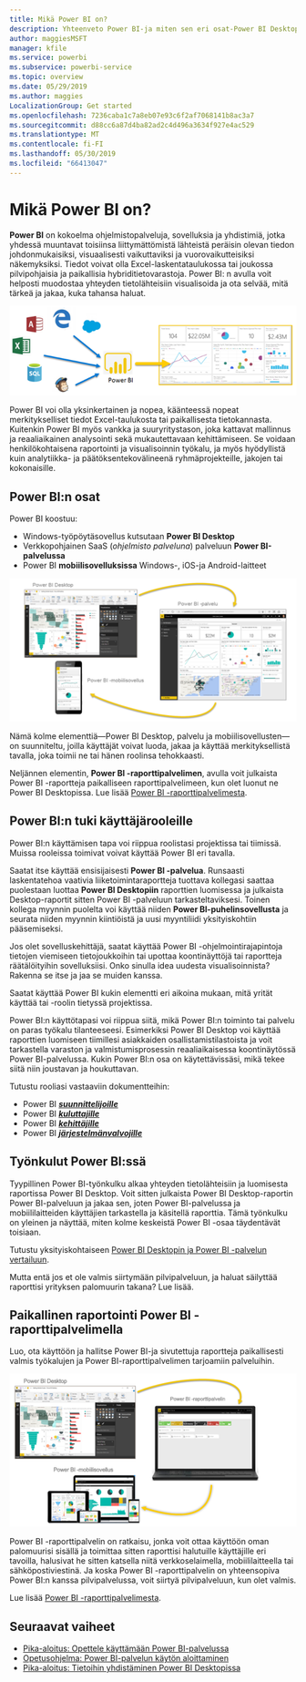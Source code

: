 ```yaml
---
title: Mikä Power BI on?
description: Yhteenveto Power BI-ja miten sen eri osat-Power BI Desktop, Power BI-palvelun, Power BI-mobiilisovelluksessa, raporttipalvelin ja Power BI embedded.
author: maggiesMSFT
manager: kfile
ms.service: powerbi
ms.subservice: powerbi-service
ms.topic: overview
ms.date: 05/29/2019
ms.author: maggies
LocalizationGroup: Get started
ms.openlocfilehash: 7236caba1c7a8eb07e93c6f2af7068141b8ac3a7
ms.sourcegitcommit: d88cc6a87d4ba82ad2c4d496a3634f927e4ac529
ms.translationtype: MT
ms.contentlocale: fi-FI
ms.lasthandoff: 05/30/2019
ms.locfileid: "66413047"
---
```

# <a name="what-is-power-bi"></a>Mikä Power BI on?
**Power BI** on kokoelma ohjelmistopalveluja, sovelluksia ja yhdistimiä, jotka yhdessä muuntavat toisiinsa liittymättömistä lähteistä peräisin olevan tiedon johdonmukaisiksi, visuaalisesti vaikuttaviksi ja vuorovaikutteisiksi näkemyksiksi. Tiedot voivat olla Excel-laskentataulukossa tai joukossa pilvipohjaisia ja paikallisia hybriditietovarastoja. Power BI: n avulla voit helposti muodostaa yhteyden tietolähteisiin visualisoida ja ota selvää, mitä tärkeä ja jakaa, kuka tahansa haluat.

![Power BI:n tietolähteitä kuvastava kaavio](media/power-bi-overview/power-bi-input-new.png)

Power BI voi olla yksinkertainen ja nopea, käänteessä nopeat merkitykselliset tiedot Excel-taulukosta tai paikallisesta tietokannasta. Kuitenkin Power BI myös vankka ja suuryritystason, joka kattavat mallinnus ja reaaliaikainen analysointi sekä mukautettavaan kehittämiseen. Se voidaan henkilökohtaisena raportointi ja visualisoinnin työkalu, ja myös hyödyllistä kuin analytiikka- ja päätöksentekovälineenä ryhmäprojekteille, jakojen tai kokonaisille.

## <a name="the-parts-of-power-bi"></a>Power BI:n osat
Power BI koostuu: 
- Windows-työpöytäsovellus kutsutaan **Power BI Desktop**
- Verkkopohjainen SaaS (*ohjelmisto palveluna*) palveluun **Power BI-palvelussa** 
- Power BI **mobiilisovelluksissa** Windows-, iOS-ja Android-laitteet

![Power BI Desktop, palvelu, mobiilisovellus](media/power-bi-overview/power-bi-blocks.png)

Nämä kolme elementtiä&mdash;Power BI Desktop, palvelu ja mobiilisovellusten&mdash;on suunniteltu, joilla käyttäjät voivat luoda, jakaa ja käyttää merkityksellistä tavalla, joka toimii ne tai hänen roolinsa tehokkaasti.

Neljännen elementin, **Power BI -raporttipalvelimen**, avulla voit julkaista Power BI -raportteja paikalliseen raporttipalvelimeen, kun olet luonut ne Power BI Desktopissa. Lue lisää [Power BI -raporttipalvelimesta](#on-premises-reporting-with-power-bi-report-server).

## <a name="how-power-bi-matches-your-role"></a>Power BI:n tuki käyttäjärooleille
Power BI:n käyttämisen tapa voi riippua roolistasi projektissa tai tiimissä. Muissa rooleissa toimivat voivat käyttää Power BI eri tavalla.

Saatat itse käyttää ensisijaisesti **Power BI -palvelua**. Runsaasti laskentatehoa vaativia liiketoimintaraportteja tuottava kollegasi saattaa puolestaan luottaa **Power BI Desktopiin** raporttien luomisessa ja julkaista Desktop-raportit sitten Power BI -palveluun tarkasteltaviksesi. Toinen kollega myynnin puolelta voi käyttää niiden **Power BI-puhelinsovellusta** ja seurata niiden myynnin kiintiöistä ja uusi myyntiliidi yksityiskohtiin pääsemiseksi.

Jos olet sovelluskehittäjä, saatat käyttää Power BI -ohjelmointirajapintoja tietojen viemiseen tietojoukkoihin tai upottaa koontinäyttöjä tai raportteja räätälöityihin sovelluksiisi. Onko sinulla idea uudesta visualisoinnista? Rakenna se itse ja jaa se muiden kanssa.  

Saatat käyttää Power BI kukin elementti eri aikoina mukaan, mitä yrität käyttää tai -roolin tietyssä projektissa.

Power BI:n käyttötapasi voi riippua siitä, mikä Power BI:n toiminto tai palvelu on paras työkalu tilanteeseesi. Esimerkiksi Power BI Desktop voi käyttää raporttien luomiseen tiimillesi asiakkaiden osallistamistilastoista ja voit tarkastella varaston ja valmistumisprosessin reaaliaikaisessa koontinäytössä Power BI-palvelussa. Kukin Power BI:n osa on käytettävissäsi, mikä tekee siitä niin joustavan ja houkuttavan.

Tutustu rooliasi vastaaviin dokumentteihin:
- Power BI [***suunnittelijoille***](desktop-what-is-desktop.md)
- Power BI [***kuluttajille***](consumer/end-user-consumer.md)
- Power BI [***kehittäjille***](developer/what-can-you-do.md)
- Power BI [***järjestelmänvalvojille***](service-admin-administering-power-bi-in-your-organization.md)

## <a name="the-flow-of-work-in-power-bi"></a>Työnkulut Power BI:ssä
Tyypillinen Power BI-työnkulku alkaa yhteyden tietolähteisiin ja luomisesta raportissa Power BI Desktop. Voit sitten julkaista Power BI Desktop-raportin Power BI-palveluun ja jakaa sen, joten Power BI-palvelussa ja mobiililaitteiden käyttäjien tarkastella ja käsitellä raporttia.
Tämä työnkulku on yleinen ja näyttää, miten kolme keskeistä Power BI -osaa täydentävät toisiaan.

Tutustu yksityiskohtaiseen [Power BI Desktopin ja Power BI -palvelun vertailuun](service-service-vs-desktop.md).

Mutta entä jos et ole valmis siirtymään pilvipalveluun, ja haluat säilyttää raporttisi yrityksen palomuurin takana?  Lue lisää.

## <a name="on-premises-reporting-with-power-bi-report-server"></a>Paikallinen raportointi Power BI -raporttipalvelimella
Luo, ota käyttöön ja hallitse Power BI-ja sivutettuja raportteja paikallisesti valmis työkalujen ja Power BI-raporttipalvelimen tarjoamiin palveluihin.

![Paikallisen palvelun kaavio](media/power-bi-overview/power-bi-report-server2.png)

Power BI -raporttipalvelin on ratkaisu, jonka voit ottaa käyttöön oman palomuurisi sisällä ja toimittaa sitten raporttisi halutuille käyttäjille eri tavoilla, halusivat he sitten katsella niitä verkkoselaimella, mobiililaitteella tai sähköpostiviestinä. Ja koska Power BI -raporttipalvelin on yhteensopiva Power BI:n kanssa pilvipalvelussa, voit siirtyä pilvipalveluun, kun olet valmis. 

Lue lisää [Power BI -raporttipalvelimesta](report-server/get-started.md).

## <a name="next-steps"></a>Seuraavat vaiheet
- [Pika-aloitus: Opettele käyttämään Power BI-palvelussa](service-the-new-power-bi-experience.md)   
- [Opetusohjelma: Power BI-palvelun käytön aloittaminen](service-get-started.md)
- [Pika-aloitus: Tietoihin yhdistäminen Power BI Desktopissa](desktop-quickstart-connect-to-data.md)
